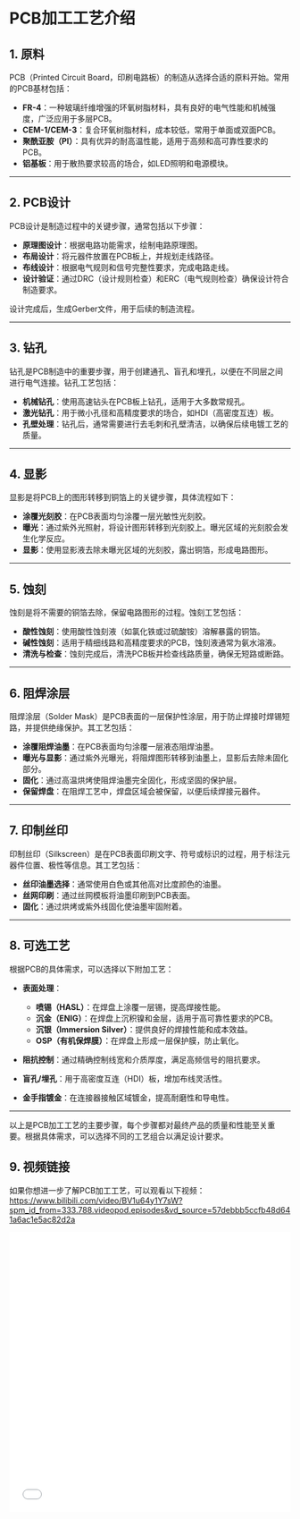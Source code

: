 # PCB加工工艺介绍

## 1. 原料
PCB（Printed Circuit Board，印刷电路板）的制造从选择合适的原料开始。常用的PCB基材包括：

- **FR-4**：一种玻璃纤维增强的环氧树脂材料，具有良好的电气性能和机械强度，广泛应用于多层PCB。
- **CEM-1/CEM-3**：复合环氧树脂材料，成本较低，常用于单面或双面PCB。
- **聚酰亚胺（PI）**：具有优异的耐高温性能，适用于高频和高可靠性要求的PCB。
- **铝基板**：用于散热要求较高的场合，如LED照明和电源模块。

---

## 2. PCB设计
PCB设计是制造过程中的关键步骤，通常包括以下步骤：

- **原理图设计**：根据电路功能需求，绘制电路原理图。
- **布局设计**：将元器件放置在PCB板上，并规划走线路径。
- **布线设计**：根据电气规则和信号完整性要求，完成电路走线。
- **设计验证**：通过DRC（设计规则检查）和ERC（电气规则检查）确保设计符合制造要求。

设计完成后，生成Gerber文件，用于后续的制造流程。

---

## 3. 钻孔
钻孔是PCB制造中的重要步骤，用于创建通孔、盲孔和埋孔，以便在不同层之间进行电气连接。钻孔工艺包括：

- **机械钻孔**：使用高速钻头在PCB板上钻孔，适用于大多数常规孔。
- **激光钻孔**：用于微小孔径和高精度要求的场合，如HDI（高密度互连）板。
- **孔壁处理**：钻孔后，通常需要进行去毛刺和孔壁清洁，以确保后续电镀工艺的质量。

---

## 4. 显影
显影是将PCB上的图形转移到铜箔上的关键步骤，具体流程如下：

- **涂覆光刻胶**：在PCB表面均匀涂覆一层光敏性光刻胶。
- **曝光**：通过紫外光照射，将设计图形转移到光刻胶上。曝光区域的光刻胶会发生化学反应。
- **显影**：使用显影液去除未曝光区域的光刻胶，露出铜箔，形成电路图形。

---

## 5. 蚀刻
蚀刻是将不需要的铜箔去除，保留电路图形的过程。蚀刻工艺包括：

- **酸性蚀刻**：使用酸性蚀刻液（如氯化铁或过硫酸铵）溶解暴露的铜箔。
- **碱性蚀刻**：适用于精细线路和高精度要求的PCB，蚀刻液通常为氨水溶液。
- **清洗与检查**：蚀刻完成后，清洗PCB板并检查线路质量，确保无短路或断路。

---

## 6. 阻焊涂层
阻焊涂层（Solder Mask）是PCB表面的一层保护性涂层，用于防止焊接时焊锡短路，并提供绝缘保护。其工艺包括：

- **涂覆阻焊油墨**：在PCB表面均匀涂覆一层液态阻焊油墨。
- **曝光与显影**：通过紫外光曝光，将阻焊图形转移到油墨上，显影后去除未固化部分。
- **固化**：通过高温烘烤使阻焊油墨完全固化，形成坚固的保护层。
- **保留焊盘**：在阻焊工艺中，焊盘区域会被保留，以便后续焊接元器件。

---

## 7. 印制丝印
印制丝印（Silkscreen）是在PCB表面印刷文字、符号或标识的过程，用于标注元器件位置、极性等信息。其工艺包括：

- **丝印油墨选择**：通常使用白色或其他高对比度颜色的油墨。
- **丝网印刷**：通过丝网模板将油墨印刷到PCB表面。
- **固化**：通过烘烤或紫外线固化使油墨牢固附着。

---

## 8. 可选工艺
根据PCB的具体需求，可以选择以下附加工艺：

- **表面处理**：
  - **喷锡（HASL）**：在焊盘上涂覆一层锡，提高焊接性能。
  - **沉金（ENIG）**：在焊盘上沉积镍和金层，适用于高可靠性要求的PCB。
  - **沉银（Immersion Silver）**：提供良好的焊接性能和成本效益。
  - **OSP（有机保焊膜）**：在焊盘上形成一层保护膜，防止氧化。

- **阻抗控制**：通过精确控制线宽和介质厚度，满足高频信号的阻抗要求。
- **盲孔/埋孔**：用于高密度互连（HDI）板，增加布线灵活性。
- **金手指镀金**：在连接器接触区域镀金，提高耐磨性和导电性。

---

以上是PCB加工工艺的主要步骤，每个步骤都对最终产品的质量和性能至关重要。根据具体需求，可以选择不同的工艺组合以满足设计要求。

## 9. 视频链接
如果你想进一步了解PCB加工工艺，可以观看以下视频：
https://www.bilibili.com/video/BV1u64y1Y7sW?spm_id_from=333.788.videopod.episodes&vd_source=57debbb5ccfb48d641a6ac1e5ac82d2a

<iframe src="//player.bilibili.com/player.html?isOutside=true&aid=762727744&bvid=BV1u64y1Y7sW&cid=399442837&p=1" scrolling="no" border="0" frameborder="no" framespacing="0" allowfullscreen="true" width="100%" height="500px" class='rounded-1'></iframe>